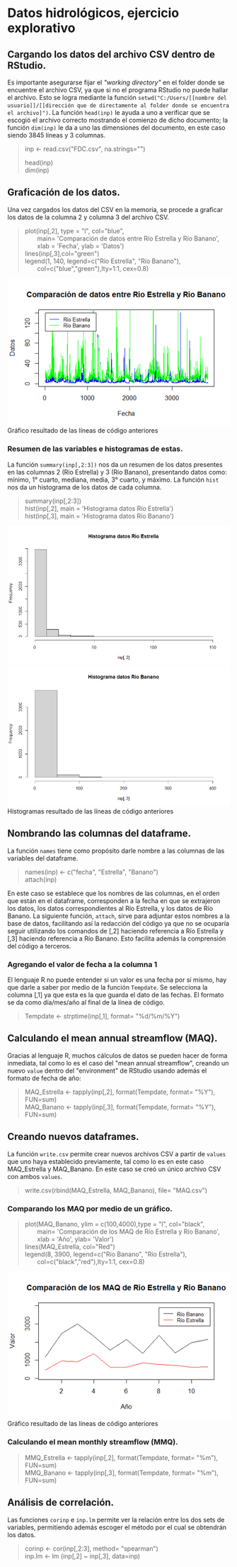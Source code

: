 # Datos hidrológicos, ejercicio explorativo

## Cargando los datos del archivo CSV dentro de RStudio.

Es importante asegurarse fijar el _"working directory"_ en el folder donde se encuentre el archivo CSV, ya que si no el programa RStudio no puede hallar el archivo. Esto se logra mediante la función `setwd("C:/Users/[[nombre del usuario]]/[[dirección que de directamente al folder donde se encuentra el archivo]")`. La función `head(inp)` le ayuda a uno a verificar que se escogió el archivo correcto mostrando el comienzo de dicho documento; la función `dim(inp)` le da a uno las dimensiones del documento, en este caso siendo 3845 líneas y 3 columnas.  

> inp <- read.csv("FDC.csv", na.strings="")
>  
> head(inp)   
> dim(inp)
  
 ## Graficación de los datos.
 
 Una vez cargados los datos del CSV en la memoria, se procede a graficar los datos de la columna 2 y columna 3 del archivo CSV.
 
> plot(inp[,2], type = "l", col="blue",   
>&nbsp;&nbsp;&nbsp;&nbsp;&nbsp;&nbsp; main= 'Comparación de datos entre Río Estrella y Río Banano',  
>&nbsp;&nbsp;&nbsp;&nbsp;&nbsp;&nbsp; xlab = 'Fecha', ylab = 'Datos')  
>lines(inp[,3],col="green")  
>legend(1, 140, legend=c("Río Estrella", "Río Banano"),   
>&nbsp;&nbsp;&nbsp;&nbsp;&nbsp;&nbsp; col=c("blue","green"),lty=1:1, cex=0.8)

![Gráfico resultado de las líneas de código anteriores](comparacion-datos-rios-csv.png)  
Gráfico resultado de las líneas de código anteriores

### Resumen de las variables e histogramas de estas.

La función `summary(inp[,2:3])` nos da un resumen de los datos presentes en las columnas 2 (Río Estrella) y 3 (Río Banano), presentando datos como: mínimo, 1° cuarto, mediana, media, 3° cuarto, y máximo. La función `hist` nos da un histograma de los datos de cada columna.

>summary(inp[,2:3])  
>hist(inp[,2], main = 
       'Histograma datos Río Estrella')  
>hist(inp[,3], main = 
       'Histograma datos Río Banano')
       
![Histograma de los datos del Río Estrella](Histograma-Estrella-CSV.png) 
![Histograma de los datos del Río Banano](Histograma-Banano-CSV.png)  
Histogramas resultado de las líneas de código anteriores

## Nombrando las columnas del dataframe.

La función `names` tiene como propósito darle nombre a las columnas de las variables del dataframe.

>names(inp) <- c("fecha", "Estrella", "Banano")  
>attach(inp)

En este caso se establece que los nombres de las columnas, en el orden que están en el dataframe, corresponden a la fecha en que se extrajeron los datos, los datos correspondientes al Río Estrella, y los datos de Río Banano. La siguiente función, `attach`, sirve para adjuntar estos nombres a la base de datos, facilitando así la redacción del código ya que no se ocuparía seguir utilizando los comandos de [,2] haciendo referencia a Río Estrella y [,3] haciendo referencia a Río Banano. Esto facilita además la comprensión del código a terceros.

### Agregando el valor de fecha a la columna 1

El lenguaje R no puede entender si un valor es una fecha por sí mismo, hay que darle a saber por medio de la función `Tempdate`. Se selecciona la columna [,1] ya que esta es la que guarda el dato de las fechas. El formato se da como día/mes/año al final de la línea de código.

>Tempdate <- strptime(inp[,1], format= "%d/%m/%Y")

## Calculando el mean annual streamflow (MAQ).

Gracias al lenguaje R, muchos cálculos de datos se pueden hacer de forma inmediata, tal como lo es el caso del "mean annual streamflow", creando un nuevo `value` dentro del "environment" de RStudio usando además el formato de fecha de año:

>MAQ_Estrella <- tapply(inp[,2], format(Tempdate, format= "%Y"), FUN=sum)  
>MAQ_Banano <- tapply(inp[,3], format(Tempdate, format= "%Y"), FUN=sum)

## Creando nuevos dataframes.

La función `write.csv` permite crear nuevos archivos CSV a partir de `values` que uno haya establecido previamente, tal como lo es en este caso MAQ_Estrella y MAQ_Banano. En este caso se creó un único archivo CSV con ambos `values`.

>write.csv(rbind(MAQ_Estrella, MAQ_Banano), file= "MAQ.csv")

### Comparando los MAQ por medio de un gráfico.

>plot(MAQ_Banano, ylim = c(100,4000),type = "l", col="black",   
>&nbsp;&nbsp;&nbsp;&nbsp;&nbsp;&nbsp; main= 'Comparación de los MAQ de Río Estrella y Río Banano',   
>&nbsp;&nbsp;&nbsp;&nbsp;&nbsp;&nbsp; xlab = 'Año', ylab= 'Valor')  
>lines(MAQ_Estrella, col="Red")  
>legend(8, 3900, legend=c("Río Banano", "Río Estrella"),   
>&nbsp;&nbsp;&nbsp;&nbsp;&nbsp;&nbsp; col=c("black","red"),lty=1:1, cex=0.8) 

![Comparación de los MAQ de Río Banano y Río Estrella](Comparacion-MAQ.png)  
Gráfico resultado de las líneas de código anteriores

### Calculando el mean monthly streamflow (MMQ).

>MMQ_Estrella <- tapply(inp[,2], format(Tempdate, format= "%m"), FUN=sum)  
>MMQ_Banano <- tapply(inp[,3], format(Tempdate, format= "%m"), FUN=sum)

## Análisis de correlación.

Las funciones `corinp` e `inp.lm` permite ver la relación entre los dos sets de variables, permitiendo además escoger el método por el cual se obtendrán los datos.

>corinp <- cor(inp[,2:3], method= "spearman")  
>inp.lm <- lm (inp[,2] ~ inp[,3], data=inp)

